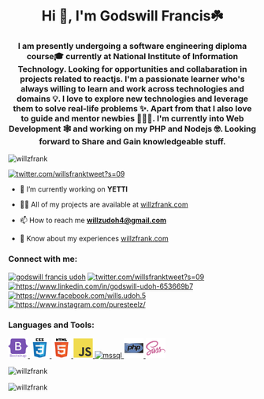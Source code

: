
<h1 align="center">Hi 👋, I'm Godswill Francis☘️</h1>
<h3 align="center">I am presently undergoing a software engineering diploma course🎓 currently at National Institute of Information Technology. Looking for opportunities and collabaration in projects related to reactjs. I'm a passionate learner who's always willing to learn and work across technologies and domains 💡. I love to explore new technologies and leverage them to solve real-life problems ✨. Apart from that I also love to guide and mentor newbies 👨🏻‍💻. I'm currently into Web Development 🕸️ and working on my PHP and Nodejs 🤓. Looking forward to Share and Gain knowledgeable stuff.</h3>

<p align="left"> <img src="https://komarev.com/ghpvc/?username=willzfrank&label=Profile%20views&color=0e75b6&style=flat" alt="willzfrank" /> </p>

<p align="left"> <a href="https://twitter.com/twitter.com/willsfranktweet?s=09" target="blank"><img src="https://img.shields.io/twitter/follow/twitter.com/willsfranktweet?s=09?logo=twitter&style=for-the-badge" alt="twitter.com/willsfranktweet?s=09" /></a> </p>

- 🔭 I’m currently working on **YETTI**

- 👨‍💻 All of my projects are available at [willzfrank.com](willzfrank.com)

- 📫 How to reach me **willzudoh4@gmail.com**

- 📄 Know about my experiences [willzfrank.com](willzfrank.com)

<h3 align="left">Connect with me:</h3>
<p align="left">
<a href="https://codepen.io/godswill francis udoh" target="blank"><img align="center" src="https://raw.githubusercontent.com/rahuldkjain/github-profile-readme-generator/master/src/images/icons/Social/codepen.svg" alt="godswill francis udoh" height="30" width="40" /></a>
<a href="https://twitter.com/twitter.com/willsfranktweet?s=09" target="blank"><img align="center" src="https://raw.githubusercontent.com/rahuldkjain/github-profile-readme-generator/master/src/images/icons/Social/twitter.svg" alt="twitter.com/willsfranktweet?s=09" height="30" width="40" /></a>
<a href="https://linkedin.com/in/https://www.linkedin.com/in/godswill-udoh-653669b7" target="blank"><img align="center" src="https://raw.githubusercontent.com/rahuldkjain/github-profile-readme-generator/master/src/images/icons/Social/linked-in-alt.svg" alt="https://www.linkedin.com/in/godswill-udoh-653669b7" height="30" width="40" /></a>
<a href="https://fb.com/https://www.facebook.com/wills.udoh.5" target="blank"><img align="center" src="https://raw.githubusercontent.com/rahuldkjain/github-profile-readme-generator/master/src/images/icons/Social/facebook.svg" alt="https://www.facebook.com/wills.udoh.5" height="30" width="40" /></a>
<a href="https://instagram.com/https://www.instagram.com/puresteelz/" target="blank"><img align="center" src="https://raw.githubusercontent.com/rahuldkjain/github-profile-readme-generator/master/src/images/icons/Social/instagram.svg" alt="https://www.instagram.com/puresteelz/" height="30" width="40" /></a>
</p>

<h3 align="left">Languages and Tools:</h3>
<p align="left"> <a href="https://getbootstrap.com" target="_blank" rel="noreferrer"> <img src="https://raw.githubusercontent.com/devicons/devicon/master/icons/bootstrap/bootstrap-plain-wordmark.svg" alt="bootstrap" width="40" height="40"/> </a> <a href="https://www.w3schools.com/css/" target="_blank" rel="noreferrer"> <img src="https://raw.githubusercontent.com/devicons/devicon/master/icons/css3/css3-original-wordmark.svg" alt="css3" width="40" height="40"/> </a> <a href="https://www.w3.org/html/" target="_blank" rel="noreferrer"> <img src="https://raw.githubusercontent.com/devicons/devicon/master/icons/html5/html5-original-wordmark.svg" alt="html5" width="40" height="40"/> </a> <a href="https://developer.mozilla.org/en-US/docs/Web/JavaScript" target="_blank" rel="noreferrer"> <img src="https://raw.githubusercontent.com/devicons/devicon/master/icons/javascript/javascript-original.svg" alt="javascript" width="40" height="40"/> </a> <a href="https://www.microsoft.com/en-us/sql-server" target="_blank" rel="noreferrer"> <img src="https://www.svgrepo.com/show/303229/microsoft-sql-server-logo.svg" alt="mssql" width="40" height="40"/> </a> <a href="https://www.php.net" target="_blank" rel="noreferrer"> <img src="https://raw.githubusercontent.com/devicons/devicon/master/icons/php/php-original.svg" alt="php" width="40" height="40"/> </a> <a href="https://sass-lang.com" target="_blank" rel="noreferrer"> <img src="https://raw.githubusercontent.com/devicons/devicon/master/icons/sass/sass-original.svg" alt="sass" width="40" height="40"/> </a> </p>

<p><img align="center" src="https://github-readme-stats.vercel.app/api/top-langs?username=willzfrank&show_icons=true&locale=en&layout=compact" alt="willzfrank" /></p>

<p><img align="center" src="https://github-readme-streak-stats.herokuapp.com/?user=willzfrank&" alt="willzfrank" /></p>
